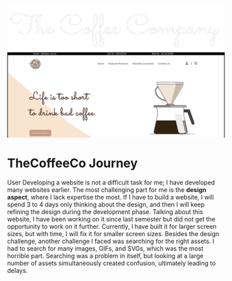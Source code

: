 
<img src="./images/theCoffeCo.png">
<img src="./images/landingPage.png">

# TheCoffeeCo Journey

<p>
User
Developing a website is not a difficult task for me; I have developed many websites earlier. The most challenging part for me is the <b>design aspect</b>, where I lack expertise the most. If I have to build a website, I will spend 3 to 4 days only thinking about the design, and then I will keep refining the design during the development phase. Talking about this website, I have been working on it since last semester but did not get the opportunity to work on it further. Currently, I have built it for larger screen sizes, but with time, I will fix it for smaller screen sizes. Besides the design challenge, another challenge I faced was searching for the right assets. I had to search for many images, GIFs, and SVGs, which was the most horrible part. Searching was a problem in itself, but looking at a large number of assets simultaneously created confusion, ultimately leading to delays.
</p>
